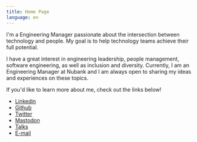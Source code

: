 ```yaml
---
title: Home Page
language: en
---
```


I'm a Engineering Manager passionate about the intersection between technology and people. My goal is to help technology teams achieve their full potential.

I have a great interest in engineering leadership, people management, software engineering, as well as inclusion and diversity. Currently, I am an Engineering Manager at Nubank and I am always open to sharing my ideas and experiences on these topics.

If you'd like to learn more about me, check out the links below!

- [Linkedin](https://linkedin.com/in/diegocoxta)
- [Github](https://github.com/diegocoxta)
- [Twitter](https://twitter.com/diegocoxta)
- [Mastodon](https://mastodon.social/@diegocoxta)
- [Talks](/en/tags/talks)
- [E-mail](mailto:diego@diegocosta.me)
